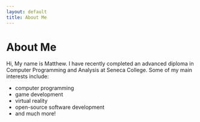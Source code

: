 ```yaml
---
layout: default
title: About Me
---
```


# About Me

Hi, My name is Matthew. I have recently completed an advanced diploma in Computer Programming and Analysis at Seneca College. Some of my main interests include:
- computer programming 
- game development 
- virtual reality 
- open-source software development 
- and much more!
